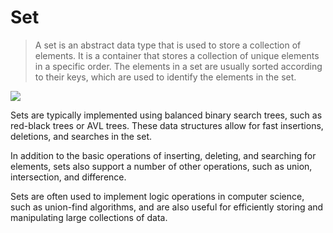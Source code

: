 # Set

> A set is an abstract data type that is used to store a collection of elements. It is a container that stores a collection of unique elements in a specific order. The elements in a set are usually sorted according to their keys, which are used to identify the elements in the set.

![](../abstract/data-structures/set.png)

Sets are typically implemented using balanced binary search trees, such as red-black trees or AVL trees. These data structures allow for fast insertions, deletions, and searches in the set.

In addition to the basic operations of inserting, deleting, and searching for elements, sets also support a number of other operations, such as union, intersection, and difference.

Sets are often used to implement logic operations in computer science, such as union-find algorithms, and are also useful for efficiently storing and manipulating large collections of data.